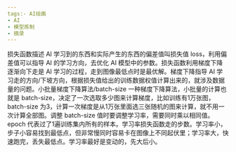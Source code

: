 ```yaml
---
tags:- AI绘画
- AI
- 模型炼制
- 摘录
---
```


 损失函数描述 AI 学习到的东西和实际产生的东西的偏差值叫损失值 loss，利用偏差值可以指导 AI 的学习方向，去优化 AI 模型中的参数。损失函数利用梯度下降逐渐向下走是 AI 学习的过程，走到图像最低点时是最优解。梯度下降指导 AI 学习走的方向/下坡方向，根据损失值给出的训练数据权值计算出来的，就涉及数据量的问题。小批量梯度下降算法/batch-size 一种梯度下降算法，小批量的计算也就是 batch-size，决定了一次选取多少图来计算梯度，比如训练有1万张图，batch-size 为3，计算一次梯度是从1万张里面选三张随机的图来计算，就不用一次计算全部图。调整 batch-size 值时要调整学习率，需要同时乘以相同值。epoch 代表过了1遍训练集内所有的样本。学习率损失函数走的步数。学习率小，步子小容易找到最低点，但非常慢同时容易卡在图像上不同起伏里；学习率大，快速跑完，丢失最低点。学习率最好是变动的，先大后小。